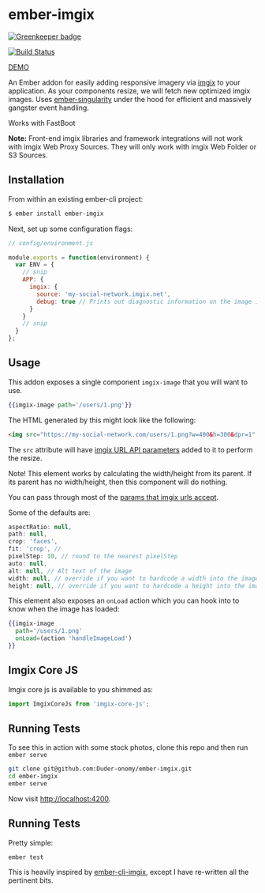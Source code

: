 # ember-imgix

[![Greenkeeper badge](https://badges.greenkeeper.io/Duder-onomy/ember-imgix.svg)](https://greenkeeper.io/)

[![Build Status](https://travis-ci.org/Duder-onomy/ember-imgix.svg?branch=master)](https://travis-ci.org/Duder-onomy/ember-imgix)

[DEMO](https://duder-onomy.github.io/ember-imgix/)

An Ember addon for easily adding responsive imagery via [imgix](https://www.imgix.com) to your application.
As your components resize, we will fetch new optimized imgix images.
Uses [ember-singularity](https://github.com/trentmwillis/ember-singularity) under the hood for efficient and massively gangster event handling.

Works with FastBoot

**Note:** Front-end imgix libraries and framework integrations will not work with imgix Web Proxy Sources. They will only work with imgix Web Folder or S3 Sources.

## Installation

From within an existing ember-cli project:

```bash
$ ember install ember-imgix
```

Next, set up some configuration flags:

```javascript
// config/environment.js

module.exports = function(environment) {
  var ENV = {
    // snip
    APP: {
      imgix: {
        source: 'my-social-network.imgix.net',
        debug: true // Prints out diagnostic information on the image itself. Turn off in production.
      }
    }
    // snip
  }
};
```

## Usage

This addon exposes a single component `imgix-image` that you will want to use.

```hbs
{{imgix-image path='/users/1.png'}}
```

The HTML generated by this might look like the following:

```html
<img src="https://my-social-network.com/users/1.png?w=400&h=300&dpr=1" >
```

The `src` attribute will have [imgix URL API parameters](https://www.imgix.com/docs/reference) added to it to perform the resize.

Note! This element works by calculating the width/height from its parent. If its parent has no width/height, then this component will do nothing.

You can pass through most of the [params that imgix urls accept](https://docs.imgix.com/apis/url).

Some of the defaults are:

```javascript
aspectRatio: null,
path: null,
crop: 'faces',
fit: 'crop', //
pixelStep: 10, // round to the nearest pixelStep
auto: null,
alt: null, // Alt text of the image
width: null, // override if you want to hardcode a width into the image
height: null, // override if you want to hardcode a height into the image
```

This element also exposes an `onLoad` action which you can hook into to know when the image has loaded:

```hbs
{{imgix-image
  path='/users/1.png'
  onLoad=(action 'handleImageLoad')
}}
```

## Imgix Core JS

Imgix core js is available to you shimmed as:

```javascript
import ImgixCoreJs from 'imgix-core-js';
```

## Running Tests

To see this in action with some stock photos, clone this repo and then run `ember serve`

```bash
git clone git@github.com:Duder-onomy/ember-imgix.git
cd ember-imgix
ember serve
```

Now visit [http://localhost:4200](http://localhost:4200).

## Running Tests

Pretty simple:

```base
ember test
```

This is heavily inspired by [ember-cli-imgix](https://github.com/imgix/ember-cli-imgix), except I have re-written all the pertinent bits.
